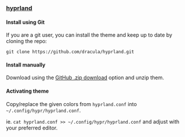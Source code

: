### [hyprland](https://hyprland.org)

#### Install using Git

If you are a git user, you can install the theme and keep up to date by cloning the repo:

    git clone https://github.com/dracula/hyprland.git

#### Install manually

Download using the [GitHub .zip download](https://github.com/dracula/hyprland/archive/master.zip) option and unzip them.

#### Activating theme

Copy/replace the given colors from `hyprland.conf` into `~/.config/hypr/hyprland.conf`.

ie. `cat hyprland.conf >> ~/.config/hypr/hyprland.conf` and adjust with your preferred editor.

